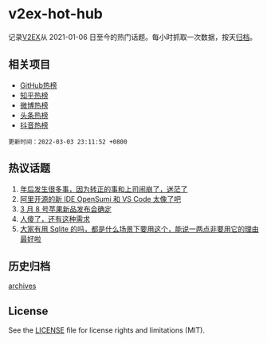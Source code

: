 # v2ex-hot-hub

 记录[V2EX](https://www.v2ex.com/)从 2021-01-06 日至今的热门话题。每小时抓取一次数据，按天[归档](archives)。
 
 ## 相关项目

- [GitHub热榜](https://github.com/lonnyzhang423/github-hot-hub)
- [知乎热榜](https://github.com/lonnyzhang423/zhihu-hot-hub)
- [微博热榜](https://github.com/lonnyzhang423/weibo-hot-hub)
- [头条热榜](https://github.com/lonnyzhang423/toutiao-hot-hub)
- [抖音热榜](https://github.com/lonnyzhang423/douyin-hot-hub)


 `更新时间：2022-03-03 23:11:52 +0800`

## 热议话题

1. [年后发生很多事，因为转正的事和上司闹崩了，迷茫了](https://www.v2ex.com/t/837597)
1. [阿里开源的新 IDE OpenSumi 和 VS Code 太像了吧](https://www.v2ex.com/t/837645)
1. [3 月 8 号苹果新品发布会确定](https://www.v2ex.com/t/837569)
1. [人傻了，还有这种需求](https://www.v2ex.com/t/837625)
1. [大家有用 Sqlite 的吗，都是什么场景下要用这个，能说一两点非要用它的理由最好啦](https://www.v2ex.com/t/837599)

## 历史归档

[archives](archives)

## License

See the [LICENSE](LICENSE) file for license rights and limitations (MIT).
